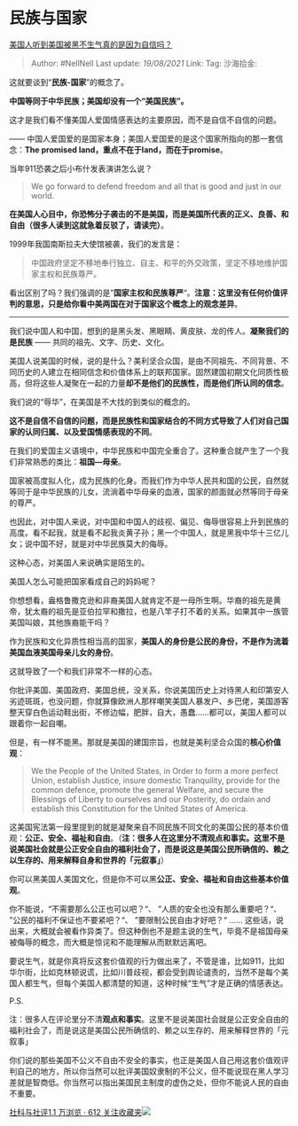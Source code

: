 # 民族与国家
[美国人听到美国被黑不生气真的是因为自信吗？](https://www.zhihu.com/question/337562832/answer/781018902)

> Author: #NellNell
> Last update: *19/08/2021*
> Link:
> Tag:
> 沙海拾金:

这就要谈到“**民族-国家**”的概念了。

**中国等同于中华民族；美国却没有一个“美国民族”。**

这才是我们看不懂美国人爱国情感表达的主要原因，而不是自信不自信的问题。

—— 中国人爱国爱的是国家本身；美国人爱国爱的是这个国家所指向的那一套信念：**The promised land，重点不在于land，而在于promise**。

当年911恐袭之后小布什发表演讲怎么说？

> We go forward to defend freedom and all that is good and just in our world.

**在美国人心目中，你恐怖分子袭击的不是美国，而是美国所代表的正义、良善、和自由（很多人读到这就急着反驳了，请读完）**。

1999年我国南斯拉夫大使馆被袭，我们的发言是：

> 中国政府坚定不移地奉行独立、自主、和平的外交政策，坚定不移地维护国家主权和民族尊严。

看出区别了吗？我们强调的是”**国家主权和民族尊严**“。**注意：这里没有任何价值评判的意思，只是给你看中美两国在对于国家这个概念上的观念差异**。

---

我们说中国人和中国，想到的是黑头发、黑眼睛、黄皮肤、龙的传人。**凝聚我们的是民族** —— 共同的祖先、文字、历史、文化。

美国人说美国的时候，说的是什么？美利坚合众国，是由不同祖先、不同背景、不同历史的人建立在相同信念和价值体系上的联邦国家。固然建国初期文化同质性极高，但将这些人凝聚在一起的力量**却不是他们的民族性，而是他们所认同的信念**。

我们说的“辱华”，在美国是不大找的到类似的概念的。

**这不是自信不自信的问题，而是民族性和国家结合的不同方式导致了人们对自己国家的认同归属、以及爱国情感表现的不同**。

在我们的爱国主义语境中，中华民族和中国完全重合了。这种重合就产生了一个我们非常熟悉的类比：**祖国—母亲**。

国家被高度拟人化，成为民族的化身。而我们作为中华人民共和国的公民，自然就等同于是中华民族的儿女，流淌着中华母亲的血液，国家的颜面就必然等同于母亲的尊严。

也因此，对中国人来说，对中国和中国人的歧视、偏见、侮辱很容易上升到民族的高度。看不起我，就是看不起我炎黄子孙；黑一个中国人，就是黑我中华十三亿儿女；说中国不好，就是对中华民族莫大的侮辱。

这种心态，对美国人来说确实是陌生的。

美国人怎么可能把国家看成自己的妈妈呢？

你想想看，盎格鲁撒克逊和非裔美国人就肯定不是一母所生啊。华裔的祖先是黄帝，犹太裔的祖先是亚伯拉罕和撒拉，也是八竿子打不着的关系。如果其中一族管美国叫娘，其他族裔能干吗？

作为民族和文化异质性相当高的国家，**美国人的身份是公民的身份，不是作为流着美国血液美国母亲儿女的身份**。

这就导致了一个和我们非常不一样的心态。

你批评美国、美国政府、美国总统，没关系，你说美国历史上对待黑人和印第安人劣迹斑斑，也没问题，你就算像欧洲人那样嘲笑美国人暴发户、乡巴佬，美国游客整天穿白色运动鞋出街，不修边幅，肥胖，自大，愚蠢……都可以，美国人都可以跟着你一起自嘲。

但是，有一样不能黑。那就是美国的建国宗旨，也就是美利坚合众国的**核心价值观**：

> We the People of the United States, in Order to form a more perfect Union, establish Justice, insure domestic Tranquility, provide for the common defence, promote the general Welfare, and secure the Blessings of Liberty to ourselves and our Posterity, do ordain and establish this Constitution for the United States of America.

这美国宪法第一段里提到的就是凝聚来自不同民族不同文化的美国公民的基本价值观：**公正、安全、福祉和自由**。（**注：很多人在这里分不清观点和事实。这里不是说美国社会就是公正安全自由的福利社会了，而是说这是美国公民所确信的、赖之以生存的、用来解释自身和世界的「元叙事」**）

你可以黑美国人美国文化，但是你不可以黑**公正、安全、福祉和自由这些基本价值观**。

你不能说，“不需要那么公正也可以吧？“、 ”人质的安全也没有那么重要吧？“、 ”公民的福利不保证也不要紧吧？“、 ”要限制公民自由才好吧？“ …… 这些话，说出来，大概就会被看作异类了。但这种倒也不是题主说的生气，毕竟不是祖国母亲被侮辱的概念，而大概是惊诧和不能理解从而默默远离吧。

要说生气，就是你真将反这套价值观的行为做出来了，不管是谁，比如911，比如华尔街，比如克林顿说谎，比如川普歧视，都会受到舆论谴责的，当然不是每个美国人都生气，但每个美国人都清楚的知道，这种时候“生气”才是正确的情感表达。

P.S.

注：很多人在评论里分不清**观点和事实**。这里不是说美国社会就是公正安全自由的福利社会了，而是说这是美国公民所确信的、赖之以生存的、用来解释世界的「元叙事」

你们说的那些美国不公义不自由不安全的事实，也正是美国人自己用这套价值观评判自己的地方，所以你当然可以批评美国奴隶制的不公义，但不能说现在黑人学习差就是智商低。你当然可以指出美国民主制度的虚伪之处，但你不能说人民的自由不重要。

[社科与社评1.1 万浏览 · 612 关注收藏夹![](https://pic2.zhimg.com/80/v2-b2918ef3f9c19572ba524ac59316a917_1440w.png)](https://www.zhihu.com/collection/313819737)
